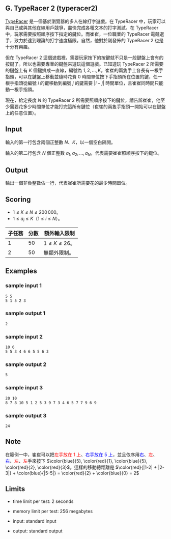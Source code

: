 ## G. TypeRacer 2 (typeracer2)

[TypeRacer](https://play.typeracer.com/) 是一個基於瀏覽器的多人在線打字遊戲。在 TypeRacer 中，玩家可以與自己或與其他在線用戶競爭，盡快完成各種文本的打字測試。在 TypeRacer 中，玩家需要按照順序按下指定的鍵位。而崔崔，一位職業的 TypeRacer 電競選手，致力於達到理論的打字速度極限。自然，他對於剛發佈的 TypeRacer 2 也是十分有興趣。

但在 TypeRacer 2 這個遊戲裡，需要玩家按下的按鍵就不只是一般鍵盤上會有的按鍵了。所以也需要專業的鍵盤來遊玩這個遊戲。已知遊玩 TypeRacer 2 所需要的鍵盤上有 $K$ 個鍵排成一直線，編號為 $1, 2, \ldots, K$。崔崔的兩隻手上各長有一根手指頭，可以在鍵盤上移動並隨時花費 $0$ 時間單位按下手指頭所在位置的鍵，任一根手指頭從編號 $i$ 的鍵移動到編號 $j$ 的鍵需要 $|i-j|$ 時間單位，且崔崔同時間只能動一根手指頭。

現在，給定長度 $N$ 的 TypeRacer 2 所需要照順序按下的鍵位，請告訴崔崔，他至少需要花多少時間單位才能打完這所有鍵位（崔崔的兩隻手指頭一開始可以在鍵盤上的任意位置）。

## Input

輸入的第一行包含兩個正整數 $N$、$K$，以一個空白隔開。

輸入的第二行包含 $N$ 個正整數 $a_1, a_2, \ldots ,a_N$，代表需要崔崔照順序按下的鍵位。

## Output

輸出一個非負整數佔一行，代表崔崔所需要花的最少時間單位。

## Scoring

- $1 \le K \le N \le 200\,000$。
- $1 \le a_i \le K（1 \le i \le N）$。

| **子任務** | **分數** | **額外輸入限制**   |
| ---------- | -------- | ------------------ |
| 1          | 50       | $1 \le K \le 26$。 |
| 2          | 50       | 無額外限制。       |

## Examples

### sample input 1

```
5 5
5 1 5 2 3
```

### sample output 1

```
2
```

### sample input 2

```
10 6
5 5 3 4 6 6 5 5 6 3
```

### sample output 2

```
5
```

### sample input 3

```
20 10
8 7 8 10 5 1 2 5 3 9 7 3 4 6 5 7 7 9 6 9
```

### sample output 3

```
24
```

## Note

在範例一中，崔崔可以把<font color="red">左手放在 $1$ 上</font>、<font color="blue">右手放在 $5$ 上</font>，並且依序用<font color="blue">右</font>、<font color="red">左</font>、<font color="blue">右</font>、<font color="red">左</font>、<font color="red">左</font>手來按下 $\color{blue}{5}, \color{red}{1}, \color{blue}{5}, \color{red}{2}, \color{red}{3}$。這樣的移動總距離是 $\color{red}{|1-2| + |2-3|} + \color{blue}{|5-5|} = \color{red}{2} + \color{blue}{0} = 2$

## Limits

- time limit per test: 2 seconds

- memory limit per test: 256 megabytes

- input: standard input

- output: standard output